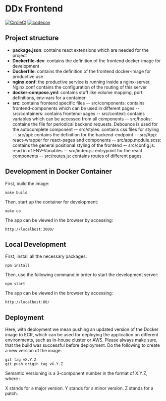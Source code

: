 # DDx Frontend

[![CircleCI](https://circleci.com/bb/qlaym/ddx-frontend.svg?style=svg)](https://circleci.com/bb/qlaym/ddx-frontend)
[![codecov](https://codecov.io/bb/qlaym/ddx-frontend/branch/master/graph/badge.svg?token=3J6WBDL6NV)](https://codecov.io/bb/qlaym/ddx-frontend)

## Project structure
- **package.json**: contains react extensions which are needed for the project
- **Dockerfile-dev**: contains the definition of the frontend docker-image for development
- **Dockerfile**: contains the definition of the frontend docker-image for productive use
- **nginx.conf**: the productive service is running inside a nginx-server. Nginx.conf contains the configuration of the routing of this server
- **docker-compose.yml**: contains stuff like volume mapping, port definitions, env-vars for a container
- **src**: contains frontend specific files
-- src/components: contains frontend-components which can be used in different pages
-- src/containers: contains frontend-pages
-- src/context: contains variables which can be accessed from all components
-- src/hooks: contains the file for periodical backend requests. Debounce is used for the autocomplete component
-- src/styles: contains css files for styling
-- src/api: contains the definition for the backend-endpoint
-- src/App: react-wrapper for react-pages and components
-- src/app.module.scss: contains the general positional styling of the frontend
-- src/config.js: read in of ENV-Variables
-- src/index.js: entrypoint for the react components
-- src/routes.js: contains routes of different pages





## Development in Docker Container

First, build the image:

```
make build
```

Then, start up the container for development:

```
make up
```

The app can be viewed in the browser by accessing:

```
http://localhost:3000/
```


## Local Development

First, install all the necessary packages:

```
npm install
```

Then, use the following command in order to start the development server:

```
npm start
```

The app can be viewed in the browser by accessing:

```
http://localhost:80/
```

## Deployment
Here, with deployment we mean pushing an updated version of the Docker image to ECR, which can be used for deploying the application on different environments, such as in-house cluster or AWS. Please always make sure, that the build was successful before deployment. Do the following to create a new version of the image:

```
git tag vX.Y.Z
git push origin tag vX.Y.Z
```

Semantic Versioning is a 3-component number in the format of X.Y.Z, where :

X stands for a major version.
Y stands for a minor version.
Z stands for a patch. 
